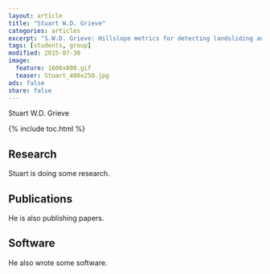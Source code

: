 ```yaml
---
layout: article
title: "Stuart W.D. Grieve"
categories: articles
excerpt: "S.W.D. Grieve: Hillslope metrics for detecting landsliding and sediment flux laws."
tags: [students, group]
modified: 2015-07-30
image:
  feature: 1600x800.gif
  teaser: Stuart_400x250.jpg
ads: false
share: false
---
```


Stuart W.D. Grieve

{% include toc.html %}

## Research

Stuart is doing some research.

## Publications

He is also publishing papers.

## Software

He also wrote some software.